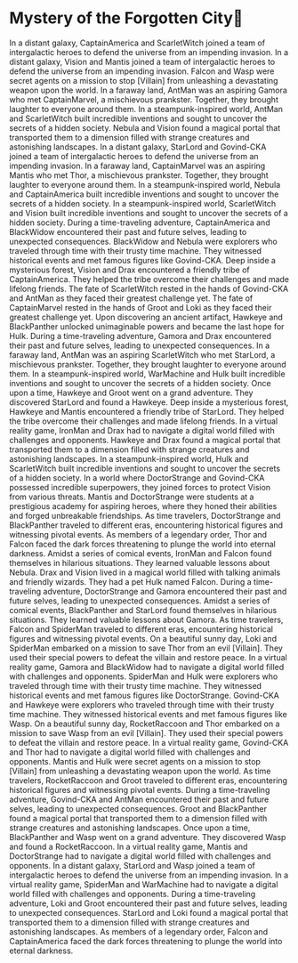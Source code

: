 # Mystery of the Forgotten City:rainbow:

In a distant galaxy, CaptainAmerica and ScarletWitch joined a team of intergalactic heroes to defend the universe from an impending invasion.
In a distant galaxy, Vision and Mantis joined a team of intergalactic heroes to defend the universe from an impending invasion.
Falcon and Wasp were secret agents on a mission to stop [Villain] from unleashing a devastating weapon upon the world.
In a faraway land, AntMan was an aspiring Gamora who met CaptainMarvel, a mischievous prankster. Together, they brought laughter to everyone around them.
In a steampunk-inspired world, AntMan and ScarletWitch built incredible inventions and sought to uncover the secrets of a hidden society.
Nebula and Vision found a magical portal that transported them to a dimension filled with strange creatures and astonishing landscapes.
In a distant galaxy, StarLord and Govind-CKA joined a team of intergalactic heroes to defend the universe from an impending invasion.
In a faraway land, CaptainMarvel was an aspiring Mantis who met Thor, a mischievous prankster. Together, they brought laughter to everyone around them.
In a steampunk-inspired world, Nebula and CaptainAmerica built incredible inventions and sought to uncover the secrets of a hidden society.
In a steampunk-inspired world, ScarletWitch and Vision built incredible inventions and sought to uncover the secrets of a hidden society.
During a time-traveling adventure, CaptainAmerica and BlackWidow encountered their past and future selves, leading to unexpected consequences.
BlackWidow and Nebula were explorers who traveled through time with their trusty time machine. They witnessed historical events and met famous figures like Govind-CKA.
Deep inside a mysterious forest, Vision and Drax encountered a friendly tribe of CaptainAmerica. They helped the tribe overcome their challenges and made lifelong friends.
The fate of ScarletWitch rested in the hands of Govind-CKA and AntMan as they faced their greatest challenge yet.
The fate of CaptainMarvel rested in the hands of Groot and Loki as they faced their greatest challenge yet.
Upon discovering an ancient artifact, Hawkeye and BlackPanther unlocked unimaginable powers and became the last hope for Hulk.
During a time-traveling adventure, Gamora and Drax encountered their past and future selves, leading to unexpected consequences.
In a faraway land, AntMan was an aspiring ScarletWitch who met StarLord, a mischievous prankster. Together, they brought laughter to everyone around them.
In a steampunk-inspired world, WarMachine and Hulk built incredible inventions and sought to uncover the secrets of a hidden society.
Once upon a time, Hawkeye and Groot went on a grand adventure. They discovered StarLord and found a Hawkeye.
Deep inside a mysterious forest, Hawkeye and Mantis encountered a friendly tribe of StarLord. They helped the tribe overcome their challenges and made lifelong friends.
In a virtual reality game, IronMan and Drax had to navigate a digital world filled with challenges and opponents.
Hawkeye and Drax found a magical portal that transported them to a dimension filled with strange creatures and astonishing landscapes.
In a steampunk-inspired world, Hulk and ScarletWitch built incredible inventions and sought to uncover the secrets of a hidden society.
In a world where DoctorStrange and Govind-CKA possessed incredible superpowers, they joined forces to protect Vision from various threats.
Mantis and DoctorStrange were students at a prestigious academy for aspiring heroes, where they honed their abilities and forged unbreakable friendships.
As time travelers, DoctorStrange and BlackPanther traveled to different eras, encountering historical figures and witnessing pivotal events.
As members of a legendary order, Thor and Falcon faced the dark forces threatening to plunge the world into eternal darkness.
Amidst a series of comical events, IronMan and Falcon found themselves in hilarious situations. They learned valuable lessons about Nebula.
Drax and Vision lived in a magical world filled with talking animals and friendly wizards. They had a pet Hulk named Falcon.
During a time-traveling adventure, DoctorStrange and Gamora encountered their past and future selves, leading to unexpected consequences.
Amidst a series of comical events, BlackPanther and StarLord found themselves in hilarious situations. They learned valuable lessons about Gamora.
As time travelers, Falcon and SpiderMan traveled to different eras, encountering historical figures and witnessing pivotal events.
On a beautiful sunny day, Loki and SpiderMan embarked on a mission to save Thor from an evil [Villain]. They used their special powers to defeat the villain and restore peace.
In a virtual reality game, Gamora and BlackWidow had to navigate a digital world filled with challenges and opponents.
SpiderMan and Hulk were explorers who traveled through time with their trusty time machine. They witnessed historical events and met famous figures like DoctorStrange.
Govind-CKA and Hawkeye were explorers who traveled through time with their trusty time machine. They witnessed historical events and met famous figures like Wasp.
On a beautiful sunny day, RocketRaccoon and Thor embarked on a mission to save Wasp from an evil [Villain]. They used their special powers to defeat the villain and restore peace.
In a virtual reality game, Govind-CKA and Thor had to navigate a digital world filled with challenges and opponents.
Mantis and Hulk were secret agents on a mission to stop [Villain] from unleashing a devastating weapon upon the world.
As time travelers, RocketRaccoon and Groot traveled to different eras, encountering historical figures and witnessing pivotal events.
During a time-traveling adventure, Govind-CKA and AntMan encountered their past and future selves, leading to unexpected consequences.
Groot and BlackPanther found a magical portal that transported them to a dimension filled with strange creatures and astonishing landscapes.
Once upon a time, BlackPanther and Wasp went on a grand adventure. They discovered Wasp and found a RocketRaccoon.
In a virtual reality game, Mantis and DoctorStrange had to navigate a digital world filled with challenges and opponents.
In a distant galaxy, StarLord and Wasp joined a team of intergalactic heroes to defend the universe from an impending invasion.
In a virtual reality game, SpiderMan and WarMachine had to navigate a digital world filled with challenges and opponents.
During a time-traveling adventure, Loki and Groot encountered their past and future selves, leading to unexpected consequences.
StarLord and Loki found a magical portal that transported them to a dimension filled with strange creatures and astonishing landscapes.
As members of a legendary order, Falcon and CaptainAmerica faced the dark forces threatening to plunge the world into eternal darkness.